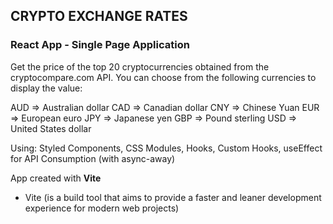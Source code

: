 ## CRYPTO EXCHANGE RATES

### React App -  Single Page Application

Get the price of the top 20 cryptocurrencies obtained from the cryptocompare.com API. You can choose from the following currencies to display the value:

AUD => Australian dollar
CAD => Canadian dollar
CNY => Chinese Yuan
EUR => European euro
JPY => Japanese yen
GBP => Pound sterling
USD => United States dollar


Using: Styled Components, CSS Modules, Hooks, Custom Hooks, useEffect for API Consumption (with async-away)


App created with **Vite** 
* Vite (is a build tool that aims to provide a faster and leaner development experience for modern web projects)


